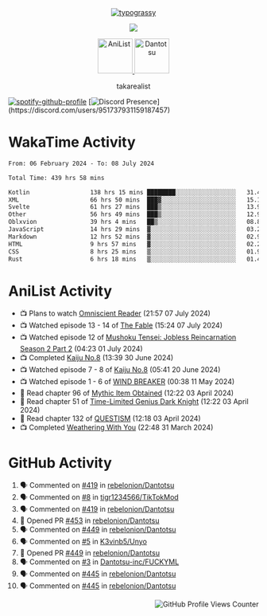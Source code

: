 <div align="center">
<a href="https://github.com/kawarimidoll/typograssy">
    <img alt="typograssy" src="https://typograssy.deno.dev/api?text=%E3%82%B8%E3%83%A7%E3%83%B3%E3%81%A7%E3%81%99%E3%80%82%E3%81%93%E3%82%93%E3%81%AB%E3%81%A1%E3%81%AF%20%20%5E%5E%20sup%20iam%20ibo%20--&&l0=none&l1=82d9d0&l2=027353&l3=038c4c&l4=01402e&bg=none&frame=none&speed=100&comment=">
</a>
</div>
<p align="center">
  <a href="https://skillicons.dev">
    <img src="https://skillicons.dev/icons?i=kotlin,figma,obsidian,androidstudio,vscode,css,html" />
  </a>
</p>

<p align="center">
    <a href="https://anilist.co/user/takarealist112/">
      <img src="https://i.imgur.com/LDvh7Lg.gif" alt="AniList" style="width: 70px; height: auto;">
    </a>
    <a href="https://discord.gg/4HPZ5nAWwM/">
      <img src="https://i.imgur.com/5o3Y9Jb.gif" alt="Dantotsu" style="width: 70px; height: auto;">
    </a>
</p>

<p align="center">
takarealist
</p>

[![spotify-github-profile](https://spotify-github-profile.vercel.app/api/view?uid=216np2gahwfhcjozqmzomew7i&cover_image=true&theme=novatorem&show_offline=true&background_color=121212&interchange=false&bar_color=53b14f&bar_color_cover=true)](https://spotify-github-profile.vercel.app/api/view?uid=216np2gahwfhcjozqmzomew7i&redirect=true)
[![Discord Presence](https://lanyard-profile-readme.vercel.app/api/951737931159187457?theme=dark&bg=Oe1116&animated=false&hideDiscrim=true&borderRadius=30px&idleMessage=currently%20offline...)](https://discord.com/users/951737931159187457)

# WakaTime Activity

<!--START_SECTION:waka-->

```txt
From: 06 February 2024 - To: 08 July 2024

Total Time: 439 hrs 58 mins

Kotlin                 138 hrs 15 mins ████████░░░░░░░░░░░░░░░░░   31.42 %
XML                    66 hrs 50 mins  ███▓░░░░░░░░░░░░░░░░░░░░░   15.19 %
Svelte                 61 hrs 27 mins  ███▒░░░░░░░░░░░░░░░░░░░░░   13.97 %
Other                  56 hrs 49 mins  ███▒░░░░░░░░░░░░░░░░░░░░░   12.92 %
Oblxvion               39 hrs 4 mins   ██▒░░░░░░░░░░░░░░░░░░░░░░   08.88 %
JavaScript             14 hrs 29 mins  ▓░░░░░░░░░░░░░░░░░░░░░░░░   03.29 %
Markdown               12 hrs 52 mins  ▓░░░░░░░░░░░░░░░░░░░░░░░░   02.93 %
HTML                   9 hrs 57 mins   ▓░░░░░░░░░░░░░░░░░░░░░░░░   02.26 %
CSS                    8 hrs 25 mins   ▒░░░░░░░░░░░░░░░░░░░░░░░░   01.91 %
Rust                   6 hrs 18 mins   ▒░░░░░░░░░░░░░░░░░░░░░░░░   01.43 %
```

<!--END_SECTION:waka-->

# AniList Activity

<!-- ANILIST_ACTIVITY:start -->

-   📺 Plans to watch [Omniscient Reader](https://anilist.co/anime/179068) (21:57 07 July 2024)
-   📺 Watched episode 13 - 14 of [The Fable](https://anilist.co/anime/166910) (15:24 07 July 2024)
-   📺 Watched episode 12 of [Mushoku Tensei: Jobless Reincarnation Season 2 Part 2](https://anilist.co/anime/166873) (04:23 01 July 2024)
-   📺 Completed [Kaiju No.8](https://anilist.co/anime/153288) (13:39 30 June 2024)
-   📺 Watched episode 7 - 8 of [Kaiju No.8](https://anilist.co/anime/153288) (05:41 20 June 2024)
-   📺 Watched episode 1 - 6 of [WIND BREAKER](https://anilist.co/anime/163270) (00:38 11 May 2024)
-   📖 Read chapter 96 of [Mythic Item Obtained](https://anilist.co/manga/151025) (12:22 03 April 2024)
-   📖 Read chapter 51 of [Time-Limited Genius Dark Knight](https://anilist.co/manga/165182) (12:22 03 April 2024)
-   📖 Read chapter 132 of [QUESTISM](https://anilist.co/manga/140837) (12:18 03 April 2024)
-   📺 Completed [Weathering With You](https://anilist.co/anime/106286) (22:48 31 March 2024)

<!-- ANILIST_ACTIVITY:end -->

# GitHub Activity

<!--START_SECTION:activity-->

1. 🗣 Commented on [#419](https://github.com/rebelonion/Dantotsu/pull/419#issuecomment-2212316053) in [rebelonion/Dantotsu](https://github.com/rebelonion/Dantotsu)
2. 🗣 Commented on [#8](https://github.com/tigr1234566/TikTokMod/pull/8#issuecomment-2211966257) in [tigr1234566/TikTokMod](https://github.com/tigr1234566/TikTokMod)
3. 🗣 Commented on [#419](https://github.com/rebelonion/Dantotsu/pull/419#issuecomment-2211892212) in [rebelonion/Dantotsu](https://github.com/rebelonion/Dantotsu)
4. 💪 Opened PR [#453](https://github.com/rebelonion/Dantotsu/pull/453) in [rebelonion/Dantotsu](https://github.com/rebelonion/Dantotsu)
5. 🗣 Commented on [#449](https://github.com/rebelonion/Dantotsu/pull/449#issuecomment-2210455463) in [rebelonion/Dantotsu](https://github.com/rebelonion/Dantotsu)
6. 🗣 Commented on [#5](https://github.com/K3vinb5/Unyo/issues/5#issuecomment-2209230441) in [K3vinb5/Unyo](https://github.com/K3vinb5/Unyo)
7. 💪 Opened PR [#449](https://github.com/rebelonion/Dantotsu/pull/449) in [rebelonion/Dantotsu](https://github.com/rebelonion/Dantotsu)
8. 🗣 Commented on [#3](https://github.com/Dantotsu-inc/FUCKYML/pull/3#issuecomment-2193169872) in [Dantotsu-inc/FUCKYML](https://github.com/Dantotsu-inc/FUCKYML)
9. 🗣 Commented on [#445](https://github.com/rebelonion/Dantotsu/issues/445#issuecomment-2188832712) in [rebelonion/Dantotsu](https://github.com/rebelonion/Dantotsu)
10. 🗣 Commented on [#445](https://github.com/rebelonion/Dantotsu/issues/445#issuecomment-2188720633) in [rebelonion/Dantotsu](https://github.com/rebelonion/Dantotsu)
<!--END_SECTION:activity-->

<div align="right">
    <img src="https://komarev.com/ghpvc/?username=sneazy-ibo&color=ff6e00&label=Counter&abbreviated=true" alt="GitHub Profile Views Counter">
</div>
